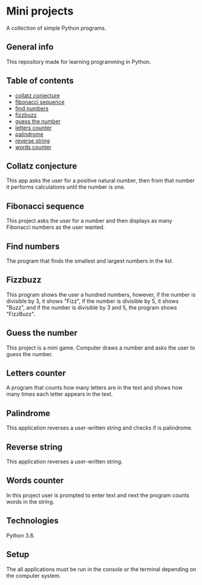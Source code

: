 # Mini projects
A collection of simple Python programs.

## General info
This repository made for learning programming in Python.

## Table of contents
* [collatz conjecture](##-Collatz-conjecture)
* [fibonacci sequence](##-Fibonacci-sequence)
* [find numbers](##-Find-numbers)
* [fizzbuzz](##-Fizzbuzz)
* [guess the number](##-Guess-the-number)
* [letters counter](##-Letters-counter)
* [palindrome](##-Palindrome)
* [reverse string](##-Reverse-string)
* [words counter](##-Words-counter)

## Collatz conjecture
This app asks the user for a positive natural number, then from that number it performs calculations until the number is one.

## Fibonacci sequence
This project asks the user for a number and then displays as many Fibonacci numbers as the user wanted.

## Find numbers
The program that finds the smallest and largest numbers in the list.

## Fizzbuzz
This program shows the user a hundred numbers, however, if the number is divisible by 3, it shows "Fizz", if the number is divisible by 5, it shows "Buzz", and if the number is divisible by 3 and 5, the program shows "FizzBuzz".

## Guess the number
This project is a mini game. Computer draws a number and asks the user to guess the number.

## Letters counter
A program that counts how many letters are in the text and shows how many times each letter appears in the text.

## Palindrome
This application reverses a user-written string and checks if is palindrome.

## Reverse string
This application reverses a user-written string.

## Words counter
In this project user is prompted to enter text and next the program counts words in the string.

## Technologies
Python 3.8.

## Setup
The all applications must be run in the console or the terminal depending on the computer system.